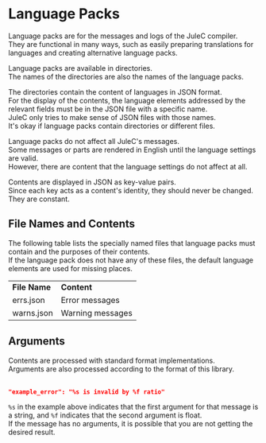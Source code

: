 # Language Packs

Language packs are for the messages and logs of the JuleC compiler. <br>
They are functional in many ways, such as easily preparing translations for languages and creating alternative language packs.

Language packs are available in directories. <br>
The names of the directories are also the names of the language packs.

The directories contain the content of languages in JSON format. <br>
For the display of the contents, the language elements addressed by the relevant fields must be in the JSON file with a specific name. <br>
JuleC only tries to make sense of JSON files with those names. <br>
It's okay if language packs contain directories or different files.

Language packs do not affect all JuleC's messages. <br>
Some messages or parts are rendered in English until the language settings are valid. <br>
However, there are content that the language settings do not affect at all.

Contents are displayed in JSON as key-value pairs. <br>
Since each key acts as a content's identity, they should never be changed. <br>
They are constant.

## File Names and Contents

The following table lists the specially named files that language packs must contain and the purposes of their contents. <br>
If the language pack does not have any of these files, the default language elements are used for missing places.

<table>
  <tr>
    <td><strong>File Name</strong></td>
    <td><strong>Content</strong></td>
  </tr>
  <tr>
    <td>errs.json</td>
    <td>Error messages</td>
  </tr>
  <tr>
    <td>warns.json</td>
    <td>Warning messages</td>
  </tr>
</table>

## Arguments
Contents are processed with standard format implementations. <br>
Arguments are also processed according to the format of this library.
<br><br>

```json
"example_error": "%s is invalid by %f ratio"
```
``%s`` in the example above indicates that the first argument for that message is a string, and ``%f`` indicates that the second argument is float. <br>
If the message has no arguments, it is possible that you are not getting the desired result.
